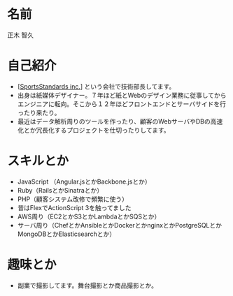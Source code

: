 # 名前

正木 智久

# 自己紹介

- [[SportsStandards inc.](http://www.sportsstandards.com/)] という会社で技術部長してます。
- 出身は紙媒体デザイナー。７年ほど紙とWebのデザイン業務に従事してからエンジニアに転向。そこから１２年ほどフロントエンドとサーバサイドを行ったり来たり。
- 最近はデータ解析周りのツールを作ったり、顧客のWebサーバやDBの高速化とか冗長化するプロジェクトを仕切ったりしてます。

# スキルとか

- JavaScript （Angular.jsとかBackbone.jsとか）
- Ruby（RailsとかSinatraとか）
- PHP（顧客システム改修で頻繁に使う）
- 昔はFlexでActionScript 3を触ってました
- AWS周り（EC2とかS3とかLambdaとかSQSとか）
- サーバ周り（ChefとかAnsibleとかDockerとかnginxとかPostgreSQLとかMongoDBとかElasticsearchとか）
    
# 趣味とか

- 副業で撮影してます。舞台撮影とか商品撮影とか。
